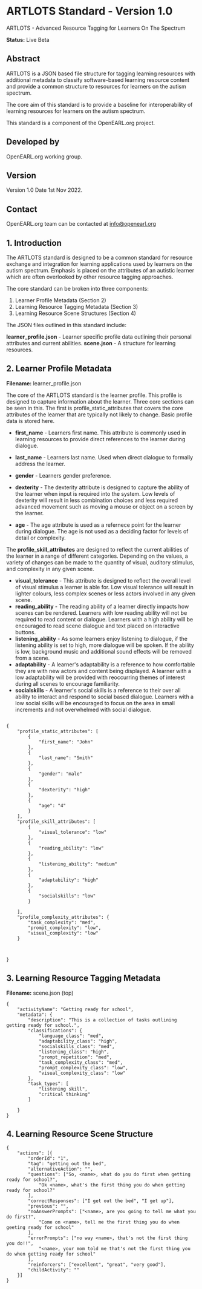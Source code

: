 # ARTLOTS Standard - Version 1.0
ARTLOTS - Advanced Resource Tagging for Learners On The Spectrum

**Status:** Live Beta
## Abstract
ARTLOTS is a JSON based file structure for tagging learning resources with additional metadata
to classify software-based learning resource content and provide a common structure to resources for learners on the autism spectrum.

The core aim of this standard is to provide a baseline for interoperability of learning resources for learners
on the autism spectrum.

This standard is a component of the OpenEARL.org project.

## Developed by

OpenEARL.org working group.


## Version
Version 1.0
Date 1st Nov 2022.

## Contact

OpenEARL.org team can be contacted at info@openearl.org


## 1. Introduction
The ARTLOTS standard is designed to be a common standard for resource exchange and integration for learning
applications used by learners on the autism spectrum. Emphasis is placed on the attributes of an autistic learner which
are often overlooked by other resource tagging approaches.

The core standard can be broken into three components:

1. Learner Profile Metadata (Section 2)
3. Learning Resource Tagging Metadata (Section 3)
3. Learning Resource Scene Structures (Section 4)

The JSON files outlined in this standard include:

**learner_profile.json** - Learner specific profile data outlining their personal attributes and current abilities.
**scene.json** - A structure for learning resources.


## 2. Learner Profile Metadata
**Filename:** learner_profile.json

The core of the ARTLOTS standard is the learner profile. This profile is designed to capture information about the learner. Three core sections can be seen in this. The first is profile_static_attributes that covers the core attributes of the learner that are typically not likely to change. Basic profile data is stored here.

- **first_name** - Learners first name. This attribute is commonly used in learning resources to provide direct references to the learner during dialogue.

- **last_name** - Learners last name. Used when direct dialogue to formally address the learner.

- **gender** - Learners gender preference.

- **dexterity** - The dexterity attribute is designed to capture the ability of the learner when input is required into the system. Low levels of dexterity will result 
in less combination choices and less required advanced movement such as moving a mouse or object on a screen by the learner.

- **age** - The age attribute is used as a refernece point for the learner during dialogue. The age is not used as a deciding factor for levels of detail or complexity.

The **profile_skill_attributes** are designed to reflect the current abilities of the learner in a range of different categories. Depending on the values, a variety of changes can be made to the quantity of visual, auditory stimulus, and complexity in any given scene. 

- **visual_tolerance** - This attribute is designed to reflect the overall level of visual stimulus a learner is able for. Low visual tolerance will result in lighter colours, less complex scenes or less actors involved in any given scene.
- **reading_ability** - The reading ability of a learner directly impacts how scenes can be rendered. Learners with low reading ability will not be required to read content or dialogue. Learners with a high ability will be encouraged to read scene dialogue and text placed on interactive buttons.
- **listening_ability** - As some learners enjoy listening to dialogue, if the listening ability is set to high, more dialogue will be spoken. If the ability is low, background music and additional sound effects will be removed from a scene.
- **adaptability** - A learner's adaptability is a reference to how comfortable they are with new actors and content being displayed. A learner with a low adaptability will  be provided with reoccurring themes of interest during all scenes to encourage familiarity.
- **socialskills** - A learner's social skills is a reference to their over all ability to interact and respond to social based dialogue. Learners with a low social skills will be encouraged to focus on the area in small increments and not overwhelmed with social dialogue.

```

{
    "profile_static_attributes": [
        {
            "first_name": "John"
        },
        {
            "last_name": "Smith"
        },
        {
            "gender": "male"
        },
        {
            "dexterity": "high"
        },
        {
            "age": "4"
        }
    ],
    "profile_skill_attributes": [
        {
            "visual_tolerance": "low"
        },
        {
            "reading_ability": "low"
        },
        {
            "listening_ability": "medium"
        },
        {
            "adaptability": "high"
        },
        {
            "socialskills": "low"
        }

    ],
    "profile_complexity_attributes": {
        "task_complexity": "med",
        "prompt_complexity": "low",
        "visual_complexity": "low"
    }



}

```



## 3. Learning Resource Tagging Metadata


**Filename:** scene.json (top)

```
{
	"activityName": "Getting ready for school",
	"metadata": {
		"description": "This is a collection of tasks outlining getting ready for school.",
		"classifications": {
			"language_class": "med",
			"adaptability_class": "high",
			"socialskills_class": "med",
			"listening_class": "high",
			"prompt_repetition": "med",
			"task_complexity_class": "med",
			"prompt_complexity_class": "low",
			"visual_complexity_class": "low"
		},
		"task_types": [
			"listening skill",
			"critical thinking"
		]

	}
}
```








## 4. Learning Resource Scene Structure



```
{
	"actions": [{
		"orderId": "1",
		"tag": "getting out the bed",
		"alternativeAction": "",
		"questions": ["So, <name>, what do you do first when getting ready for school?",
			"Ok <name>, what's the first thing you do when getting ready for school?"
		],
		"correctResponses": ["I get out the bed", "I get up"],
		"previous": "",
		"noAnswerPrompts": ["<name>, are you going to tell me what you do first?",
			"Come on <name>, tell me the first thing you do when geeting ready for school"
		],
		"errorPrompts": ["no way <name>, that's not the first thing you do!!",
			"<name>, your mom told me that's not the first thing you do when getting ready for school"
		],
		"reinforcers": ["excellent", "great", "very good"],
		"childActivity": ""
	}]
}

```







